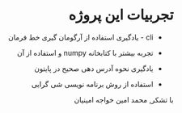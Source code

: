 <div dir="rtl">

# تجربیات این پروژه

- cli - یادگیری استفاده از آرگومان گیری خط فرمان

- تجربه بیشتر با کتابخانه numpy و استفاده از آن

- یادگیری نحوه آدرس دهی صحیح در پایتون

- استفاده از روش برنامه نویسی شی گرایی

با تشکر, محمد امین خواجه امینیان

</div>
